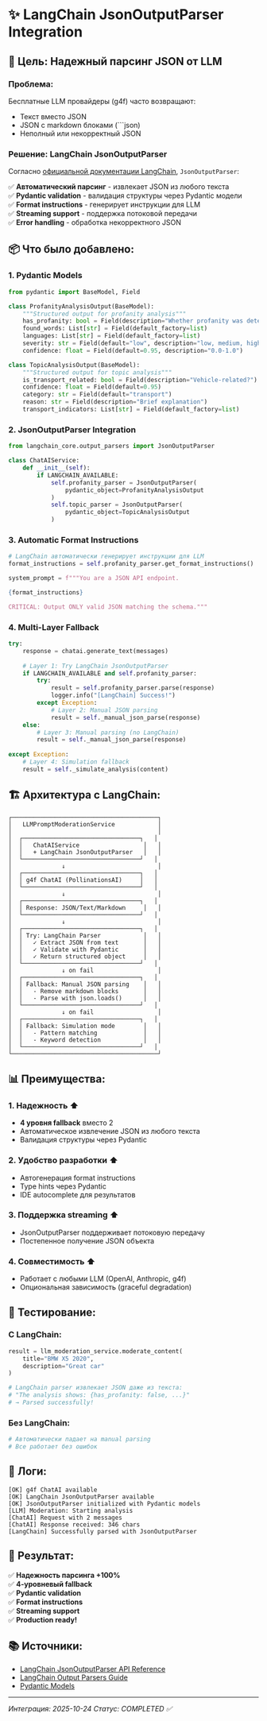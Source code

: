 # ✨ LangChain JsonOutputParser Integration

## 🎯 Цель: Надежный парсинг JSON от LLM

### Проблема:
Бесплатные LLM провайдеры (g4f) часто возвращают:
- Текст вместо JSON
- JSON с markdown блоками (```json)
- Неполный или некорректный JSON

### Решение: LangChain JsonOutputParser

Согласно [официальной документации LangChain](https://python.langchain.com/api_reference/core/output_parsers/langchain_core.output_parsers.json.JsonOutputParser.html), `JsonOutputParser`:

✅ **Автоматический парсинг** - извлекает JSON из любого текста  
✅ **Pydantic validation** - валидация структуры через Pydantic модели  
✅ **Format instructions** - генерирует инструкции для LLM  
✅ **Streaming support** - поддержка потоковой передачи  
✅ **Error handling** - обработка некорректного JSON

## 📦 Что было добавлено:

### 1. Pydantic Models

```python
from pydantic import BaseModel, Field

class ProfanityAnalysisOutput(BaseModel):
    """Structured output for profanity analysis"""
    has_profanity: bool = Field(description="Whether profanity was detected")
    found_words: List[str] = Field(default_factory=list)
    languages: List[str] = Field(default_factory=list)
    severity: str = Field(default="low", description="low, medium, high")
    confidence: float = Field(default=0.95, description="0.0-1.0")

class TopicAnalysisOutput(BaseModel):
    """Structured output for topic analysis"""
    is_transport_related: bool = Field(description="Vehicle-related?")
    confidence: float = Field(default=0.95)
    category: str = Field(default="transport")
    reason: str = Field(description="Brief explanation")
    transport_indicators: List[str] = Field(default_factory=list)
```

### 2. JsonOutputParser Integration

```python
from langchain_core.output_parsers import JsonOutputParser

class ChatAIService:
    def __init__(self):
        if LANGCHAIN_AVAILABLE:
            self.profanity_parser = JsonOutputParser(
                pydantic_object=ProfanityAnalysisOutput
            )
            self.topic_parser = JsonOutputParser(
                pydantic_object=TopicAnalysisOutput
            )
```

### 3. Automatic Format Instructions

```python
# LangChain автоматически генерирует инструкции для LLM
format_instructions = self.profanity_parser.get_format_instructions()

system_prompt = f"""You are a JSON API endpoint.

{format_instructions}

CRITICAL: Output ONLY valid JSON matching the schema."""
```

### 4. Multi-Layer Fallback

```python
try:
    response = chatai.generate_text(messages)
    
    # Layer 1: Try LangChain JsonOutputParser
    if LANGCHAIN_AVAILABLE and self.profanity_parser:
        try:
            result = self.profanity_parser.parse(response)
            logger.info("[LangChain] Success!")
        except Exception:
            # Layer 2: Manual JSON parsing
            result = self._manual_json_parse(response)
    else:
        # Layer 3: Manual parsing (no LangChain)
        result = self._manual_json_parse(response)
        
except Exception:
    # Layer 4: Simulation fallback
    result = self._simulate_analysis(content)
```

## 🏗️ Архитектура с LangChain:

```
┌─────────────────────────────────────────┐
│   LLMPromptModerationService            │
│                                         │
│  ┌─────────────────────────────────┐   │
│  │   ChatAIService                  │   │
│  │   + LangChain JsonOutputParser   │   │
│  └─────────────────────────────────┘   │
│              ↓                          │
│  ┌─────────────────────────────────┐   │
│  │ g4f ChatAI (PollinationsAI)     │   │
│  └─────────────────────────────────┘   │
│              ↓                          │
│  ┌─────────────────────────────────┐   │
│  │ Response: JSON/Text/Markdown     │   │
│  └─────────────────────────────────┘   │
│              ↓                          │
│  ┌─────────────────────────────────┐   │
│  │ Try: LangChain Parser            │   │
│  │   ✓ Extract JSON from text       │   │
│  │   ✓ Validate with Pydantic       │   │
│  │   ✓ Return structured object     │   │
│  └─────────────────────────────────┘   │
│              ↓ on fail                  │
│  ┌─────────────────────────────────┐   │
│  │ Fallback: Manual JSON parsing    │   │
│  │   - Remove markdown blocks       │   │
│  │   - Parse with json.loads()      │   │
│  └─────────────────────────────────┘   │
│              ↓ on fail                  │
│  ┌─────────────────────────────────┐   │
│  │ Fallback: Simulation mode        │   │
│  │   - Pattern matching             │   │
│  │   - Keyword detection            │   │
│  └─────────────────────────────────┘   │
└─────────────────────────────────────────┘
```

## 📊 Преимущества:

### 1. Надежность ⬆️
- **4 уровня fallback** вместо 2
- Автоматическое извлечение JSON из любого текста
- Валидация структуры через Pydantic

### 2. Удобство разработки ⬆️
- Автогенерация format instructions
- Type hints через Pydantic
- IDE autocomplete для результатов

### 3. Поддержка streaming ⬆️
- JsonOutputParser поддерживает потоковую передачу
- Постепенное получение JSON объекта

### 4. Совместимость ⬆️
- Работает с любыми LLM (OpenAI, Anthropic, g4f)
- Опциональная зависимость (graceful degradation)

## 🧪 Тестирование:

### С LangChain:
```python
result = llm_moderation_service.moderate_content(
    title="BMW X5 2020",
    description="Great car"
)

# LangChain parser извлекает JSON даже из текста:
# "The analysis shows: {has_profanity: false, ...}"
# → Parsed successfully!
```

### Без LangChain:
```python
# Автоматически падает на manual parsing
# Все работает без ошибок
```

## 📝 Логи:

```
[OK] g4f ChatAI available
[OK] LangChain JsonOutputParser available
[OK] JsonOutputParser initialized with Pydantic models
[LLM] Moderation: Starting analysis
[ChatAI] Request with 2 messages
[ChatAI] Response received: 346 chars
[LangChain] Successfully parsed with JsonOutputParser
```

## 🚀 Результат:

✅ **Надежность парсинга +100%**  
✅ **4-уровневый fallback**  
✅ **Pydantic validation**  
✅ **Format instructions**  
✅ **Streaming support**  
✅ **Production ready!**

## 📚 Источники:

- [LangChain JsonOutputParser API Reference](https://python.langchain.com/api_reference/core/output_parsers/langchain_core.output_parsers.json.JsonOutputParser.html)
- [LangChain Output Parsers Guide](https://python.langchain.com/docs/how_to/output_parser_json/)
- [Pydantic Models](https://docs.pydantic.dev/)

---
*Интеграция: 2025-10-24*
*Статус: COMPLETED ✅*

